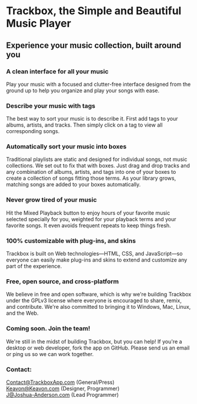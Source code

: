 # Trackbox, the Simple and Beautiful Music Player
## Experience your music collection, built around you

### A clean interface for all your music
Play your music with a focused and clutter-free interface designed from the ground up to help you organize and play your songs with ease.

### Describe your music with tags
The best way to sort your music is to describe it. First add tags to your albums, artists, and tracks. Then simply click on a tag to view all corresponding songs.

### Automatically sort your music into boxes
Traditional playlists are static and designed for individual songs, not music collections. We set out to fix that with boxes. Just drag and drop tracks and any combination of albums, artists, and tags into one of your boxes to create a collection of songs fitting those terms. As your library grows, matching songs are added to your boxes automatically.

### Never grow tired of your music
Hit the Mixed Playback button to enjoy hours of your favorite music selected specially for you, weighted for your playback terms and your favorite songs. It even avoids frequent repeats to keep things fresh.

### 100% customizable with plug-ins, and skins
Trackbox is built on Web technologies—HTML, CSS, and JavaScript—so everyone can easily make plug-ins and skins to extend and customize any part of the experience.

### Free, open source, and cross-platform
We believe in free and open software, which is why we're building Trackbox under the GPLv3 license where everyone is encouraged to share, remix, and contribute. We're also committed to bringing it to Windows, Mac, Linux, and the Web.

### Coming soon. Join the team!
We're still in the midst of building Trackbox, but you can help! If you're a desktop or web developer, fork the app on GitHub. Please send us an email or ping us so we can work together.

### Contact:
[Contact@TrackboxApp.com](mailto:Contact@TrackboxApp.com) (General/Press)  
[Keavon@Keavon.com](mailto:Keavon@Keavon.com) (Designer, Programmer)  
[J@Joshua-Anderson.com](mailto:J@Joshua-Anderson.com) (Lead Programmer)
